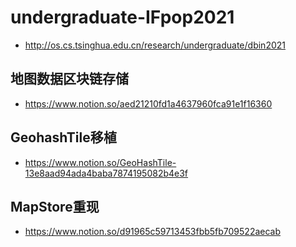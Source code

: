 # undergraduate-IFpop2021
- http://os.cs.tsinghua.edu.cn/research/undergraduate/dbin2021

## 地图数据区块链存储
- https://www.notion.so/aed21210fd1a4637960fca91e1f16360

## GeohashTile移植
- https://www.notion.so/GeoHashTile-13e8aad94ada4baba7874195082b4e3f

## MapStore重现
- https://www.notion.so/d91965c59713453fbb5fb709522aecab